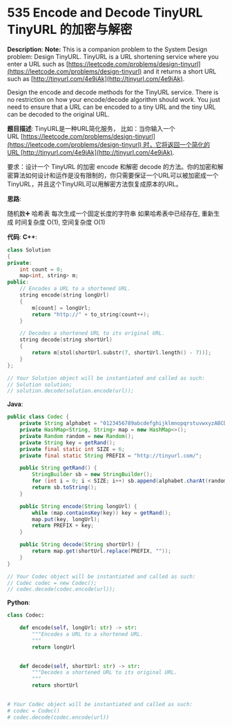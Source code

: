 # 535 Encode and Decode TinyURL TinyURL 的加密与解密

__Description__:
__Note:__
This is a companion problem to the System Design problem: Design TinyURL.
TinyURL is a URL shortening service where you enter a URL such as [https://leetcode.com/problems/design-tinyurl](https://leetcode.com/problems/design-tinyurl) and it returns a short URL such as [http://tinyurl.com/4e9iAk](http://tinyurl.com/4e9iAk).

Design the encode and decode methods for the TinyURL service. There is no restriction on how your encode/decode algorithm should work. You just need to ensure that a URL can be encoded to a tiny URL and the tiny URL can be decoded to the original URL.

__题目描述__:
TinyURL是一种URL简化服务， 比如：当你输入一个URL [https://leetcode.com/problems/design-tinyurl](https://leetcode.com/problems/design-tinyurl) 时，它将返回一个简化的URL [http://tinyurl.com/4e9iAk](http://tinyurl.com/4e9iAk).

要求：设计一个 TinyURL 的加密 encode 和解密 decode 的方法。你的加密和解密算法如何设计和运作是没有限制的，你只需要保证一个URL可以被加密成一个TinyURL，并且这个TinyURL可以用解密方法恢复成原本的URL。

__思路__:

随机数➕ 哈希表
每次生成一个固定长度的字符串
如果哈希表中已经存在, 重新生成
时间复杂度 O(1), 空间复杂度 O(1)

__代码__:
__C++__:

```C++
class Solution 
{
private:
    int count = 0;
    map<int, string> m;
public:
    // Encodes a URL to a shortened URL.
    string encode(string longUrl) 
    {
        m[count] = longUrl;
        return "http://" + to_string(count++);
    }

    // Decodes a shortened URL to its original URL.
    string decode(string shortUrl) 
    {
        return m[stol(shortUrl.substr(7, shortUrl.length() - 7))];
    }
};

// Your Solution object will be instantiated and called as such:
// Solution solution;
// solution.decode(solution.encode(url));
```

__Java__:

```Java
public class Codec {
    private String alphabet = "0123456789abcdefghijklmnopqrstuvwxyzABCDEFGHIJKLMNOPQRSTUVWXYZ";
    private HashMap<String, String> map = new HashMap<>();
    private Random random = new Random();
    private String key = getRand();
    private final static int SIZE = 6;
    private final static String PREFIX = "http://tinyurl.com/";

    public String getRand() {
        StringBuilder sb = new StringBuilder();
        for (int i = 0; i < SIZE; i++) sb.append(alphabet.charAt(random.nextInt(62)));
        return sb.toString();
    }

    public String encode(String longUrl) {
        while (map.containsKey(key)) key = getRand();
        map.put(key, longUrl);
        return PREFIX + key;
    }

    public String decode(String shortUrl) {
        return map.get(shortUrl.replace(PREFIX, ""));
    }
}

// Your Codec object will be instantiated and called as such:
// Codec codec = new Codec();
// codec.decode(codec.encode(url));
```

__Python__:

```Python
class Codec:

    def encode(self, longUrl: str) -> str:
        """Encodes a URL to a shortened URL.
        """
        return longUrl
        

    def decode(self, shortUrl: str) -> str:
        """Decodes a shortened URL to its original URL.
        """
        return shortUrl
        

# Your Codec object will be instantiated and called as such:
# codec = Codec()
# codec.decode(codec.encode(url))
```
